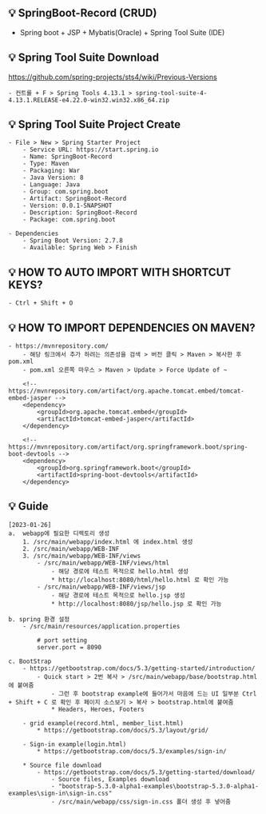 ## 💡 SpringBoot-Record (CRUD)
- Spring boot + JSP + Mybatis(Oracle) + Spring Tool Suite (IDE)

## 💡 Spring Tool Suite Download 
https://github.com/spring-projects/sts4/wiki/Previous-Versions

    - 컨트롤 + F > Spring Tools 4.13.1 > spring-tool-suite-4-4.13.1.RELEASE-e4.22.0-win32.win32.x86_64.zip
        
## 💡 Spring Tool Suite Project Create
    - File > New > Spring Starter Project
        - Service URL: https://start.spring.io
        - Name: SpringBoot-Record
        - Type: Maven 
        - Packaging: War
        - Java Version: 8
        - Language: Java
        - Group: com.spring.boot
        - Artifact: SpringBoot-Record
        - Version: 0.0.1-SNAPSHOT
        - Description: SpringBoot-Record
        - Package: com.spring.boot
        
    - Dependencies
        - Spring Boot Version: 2.7.8
        - Available: Spring Web > Finish
        
## 💡 HOW TO AUTO IMPORT WITH SHORTCUT KEYS?
    - Ctrl + Shift + O

## 💡 HOW TO IMPORT DEPENDENCIES ON MAVEN? 
    - https://mvnrepository.com/
        - 해당 링크에서 추가 하려는 의존성을 검색 > 버전 클릭 > Maven > 복사한 후 pom.xml 
        - pom.xml 오른쪽 마우스 > Maven > Update > Force Update of ~ 
        
        <!-- https://mvnrepository.com/artifact/org.apache.tomcat.embed/tomcat-embed-jasper -->
        <dependency>
            <groupId>org.apache.tomcat.embed</groupId>
            <artifactId>tomcat-embed-jasper</artifactId>
        </dependency>
        
        <!-- https://mvnrepository.com/artifact/org.springframework.boot/spring-boot-devtools -->
        <dependency>
            <groupId>org.springframework.boot</groupId>
            <artifactId>spring-boot-devtools</artifactId>
        </dependency>
        
## 💡 Guide
    [2023-01-26]
    a.  webapp에 필요한 디렉토리 생성
        1. /src/main/webapp/index.html 에 index.html 생성
        2. /src/main/webapp/WEB-INF    
        3. /src/main/webapp/WEB-INF/views
            - /src/main/webapp/WEB-INF/views/html
                - 해당 경로에 테스트 목적으로 hello.html 생성
                * http://localhost:8080/html/hello.html 로 확인 가능
            - /src/main/webapp/WEB-INF/views/jsp
                - 해당 경로에 테스트 목적으로 hello.jsp 생성
                * http://localhost:8080/jsp/hello.jsp 로 확인 가능
    
    b. spring 환경 설정 
        - /src/main/resources/application.properties
            
            # port setting
            server.port = 8090
    
    c. BootStrap
        - https://getbootstrap.com/docs/5.3/getting-started/introduction/
            - Quick start > 2번 복사 > /src/main/webapp/base/bootstrap.html 에 붙여줌
                - 그런 후 bootstrap example에 들어가서 마음에 드는 UI 일부분 Ctrl + Shift + C 로 확인 후 페이지 소스보기 > 복사 > bootstrap.html에 붙여줌
                * Headers, Heroes, Footers
				
		- grid example(record.html, member_list.html)
    	    * https://getbootstrap.com/docs/5.3/layout/grid/ 
			
		- Sign-in example(login.html)
		    * https://getbootstrap.com/docs/5.3/examples/sign-in/
		
		* Source file download
		    - https://getbootstrap.com/docs/5.3/getting-started/download/
			    - Source files, Examples download
				- "bootstrap-5.3.0-alpha1-examples\bootstrap-5.3.0-alpha1-examples\sign-in\sign-in.css"
				- /src/main/webapp/css/sign-in.css 폴더 생성 후 넣어줌
